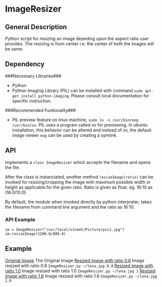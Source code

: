 ImageResizer
============

General Description
-------------------

Python script for resizing an image depeding upon the aspect ratio user provides. The resizing is from center i.e. the center of both the images will be same.

Dependency
----------

###Necessary Libraries###
* Python
* Python Imaging Library (PIL)
	can be installed with command `sudo apt-get install python-imaging`. Please consult local documentation for specific instruction.

###Recommended Funtionality###
* PIL preview feature
	on linux machine, `sudo ln -s /usr/bin/eog /usr/bin/xv`. PIL uses a program called xv for previewing. In ubuntu installation, this behavior can be altered and instead of xv, the default image viewer `eog` can be used by creating a symlink.

API
---
	
Implements a `class ImageResizer` which accepts the filename and opens the file.

After the class is instanciated, another method `resizeImage(ratio)` can be invoked for resizing/cropping the image with maximum possible width or height as applicable for the given ratio. Ratio is given as float. eg. 16:10 as (16.0/10.0).

By default, the module when invoked directly by python interpreter, takes the filename from command line argument and the ratio as 16:10.
### API Example ###

    im = ImageResizer("/usr/local/vineet/Picture/pic1.jpg")
    im.resizeImage(1280.0/800.0)



Example
-------
[Original Image](example/lena.jpg)
The Original Image
[Resized image with ratio 0.8](example/0.8/lena-489x612.jpg)
Image resized with ratio 0.8 `ImageResizer.py ~/lena.jpg 0.8`
[Resized image with ratio 1.0](example/1/lena-612x612.jpg)
Image resized with ratio 1.0 `ImageResizer.py ~/lena.jpg 1`
[Resized image with ratio 1.6](example/1.6/lena-979x612.jpg)
Image resized with ratio 1.6 `ImageResizer.py ~/lena.jpg 1.6`
